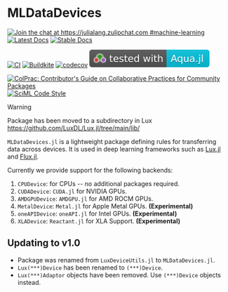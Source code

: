 # MLDataDevices

[![Join the chat at https://julialang.zulipchat.com #machine-learning](https://img.shields.io/static/v1?label=Zulip&message=chat&color=9558b2&labelColor=389826)](https://julialang.zulipchat.com/#narrow/stream/machine-learning)
[![Latest Docs](https://img.shields.io/badge/docs-latest-blue.svg)](https://lux.csail.mit.edu/dev/api/Accelerator_Support/MLDataDevices)
[![Stable Docs](https://img.shields.io/badge/docs-stable-blue.svg)](https://lux.csail.mit.edu/stable/api/Accelerator_Support/MLDataDevices)

[![CI](https://github.com/LuxDL/MLDataDevices.jl/actions/workflows/CI.yml/badge.svg)](https://github.com/LuxDL/MLDataDevices.jl/actions/workflows/CI.yml)
[![Buildkite](https://badge.buildkite.com/b098d6387b2c69bd0ab684293ff66332047b219e1b8f9bb486.svg?branch=main)](https://buildkite.com/julialang/MLDataDevices-dot-jl)
[![codecov](https://codecov.io/gh/LuxDL/MLDataDevices.jl/branch/main/graph/badge.svg?token=1ZY0A2NPEM)](https://codecov.io/gh/LuxDL/MLDataDevices.jl)
[![Aqua QA](https://raw.githubusercontent.com/JuliaTesting/Aqua.jl/master/badge.svg)](https://github.com/JuliaTesting/Aqua.jl)

[![ColPrac: Contributor's Guide on Collaborative Practices for Community Packages](https://img.shields.io/badge/ColPrac-Contributor's%20Guide-blueviolet)](https://github.com/SciML/ColPrac)
[![SciML Code Style](https://img.shields.io/static/v1?label=code%20style&message=SciML&color=9558b2&labelColor=389826)](https://github.com/SciML/SciMLStyle)

> [!WARNING]
> Package has been moved to a subdirectory in Lux https://github.com/LuxDL/Lux.jl/tree/main/lib/

`MLDataDevices.jl` is a lightweight package defining rules for transferring data across
devices. It is used in deep learning frameworks such as [Lux.jl](https://lux.csail.mit.edu/) and [Flux.jl](https://fluxml.ai/).

Currently we provide support for the following backends:

1. `CPUDevice`: for CPUs -- no additional packages required.
2. `CUDADevice`: `CUDA.jl` for NVIDIA GPUs.
3. `AMDGPUDevice`: `AMDGPU.jl` for AMD ROCM GPUs.
4. `MetalDevice`: `Metal.jl` for Apple Metal GPUs. **(Experimental)**
5. `oneAPIDevice`: `oneAPI.jl` for Intel GPUs. **(Experimental)**
6. `XLADevice`: `Reactant.jl` for XLA Support. **(Experimental)**

## Updating to v1.0

  * Package was renamed from `LuxDeviceUtils.jl` to `MLDataDevices.jl`.
  * `Lux(***)Device` has been renamed to `(***)Device`.
  * `Lux(***)Adaptor` objects have been removed. Use `(***)Device` objects instead.
